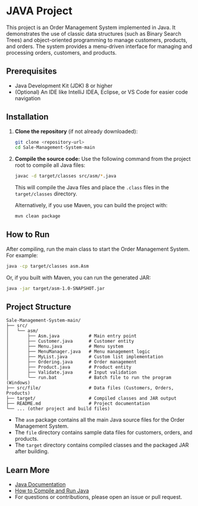 # JAVA Project

This project is an Order Management System implemented in Java. It demonstrates the use of classic data structures (such as Binary Search Trees) and object-oriented programming to manage customers, products, and orders. The system provides a menu-driven interface for managing and processing orders, customers, and products.

## Prerequisites

- Java Development Kit (JDK) 8 or higher
- (Optional) An IDE like IntelliJ IDEA, Eclipse, or VS Code for easier code navigation

## Installation

1. **Clone the repository** (if not already downloaded):
   ```sh
   git clone <repository-url>
   cd Sale-Management-System-main
   ```
2. **Compile the source code:**
   Use the following command from the project root to compile all Java files:
   ```sh
   javac -d target/classes src/asm/*.java
   ```
   This will compile the Java files and place the `.class` files in the `target/classes` directory.

   Alternatively, if you use Maven, you can build the project with:
   ```sh
   mvn clean package
   ```

## How to Run

After compiling, run the main class to start the Order Management System. For example:

```sh
java -cp target/classes asm.Asm
```

Or, if you built with Maven, you can run the generated JAR:

```sh
java -jar target/asm-1.0-SNAPSHOT.jar
```

## Project Structure

```
Sale-Management-System-main/
├── src/
│   └── asm/
│       ├── Asm.java           # Main entry point
│       ├── Customer.java      # Customer entity
│       ├── Menu.java          # Menu system
│       ├── MenuManager.java   # Menu management logic
│       ├── MyList.java        # Custom list implementation
│       ├── Ordering.java      # Order management
│       ├── Product.java       # Product entity
│       ├── Validate.java      # Input validation
│       └── run.bat            # Batch file to run the program (Windows)
├── src/file/                  # Data files (Customers, Orders, Products)
├── target/                    # Compiled classes and JAR output
├── README.md                  # Project documentation
└── ... (other project and build files)
```

- The `asm` package contains all the main Java source files for the Order Management System.
- The `file` directory contains sample data files for customers, orders, and products.
- The `target` directory contains compiled classes and the packaged JAR after building.

## Learn More

- [Java Documentation](https://docs.oracle.com/javase/tutorial/)
- [How to Compile and Run Java](https://www.oracle.com/java/technologies/javase/codeconventions-137265.html)
- For questions or contributions, please open an issue or pull request.
